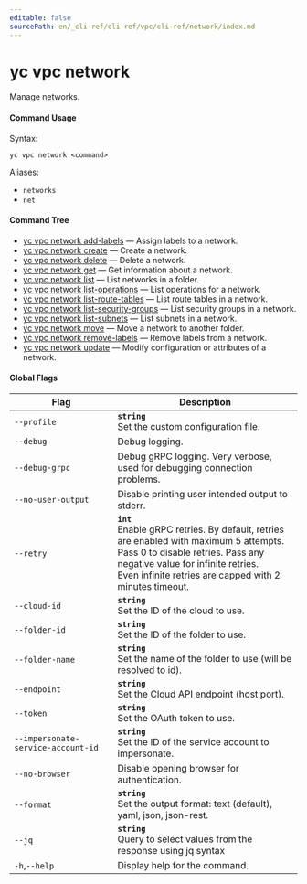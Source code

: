 ```yaml
---
editable: false
sourcePath: en/_cli-ref/cli-ref/vpc/cli-ref/network/index.md
---
```


# yc vpc network

Manage networks.

#### Command Usage

Syntax: 

`yc vpc network <command>`

Aliases: 

- `networks`
- `net`

#### Command Tree

- [yc vpc network add-labels](add-labels.md) — Assign labels to a network.
- [yc vpc network create](create.md) — Create a network.
- [yc vpc network delete](delete.md) — Delete a network.
- [yc vpc network get](get.md) — Get information about a network.
- [yc vpc network list](list.md) — List networks in a folder.
- [yc vpc network list-operations](list-operations.md) — List operations for a network.
- [yc vpc network list-route-tables](list-route-tables.md) — List route tables in a network.
- [yc vpc network list-security-groups](list-security-groups.md) — List security groups in a network.
- [yc vpc network list-subnets](list-subnets.md) — List subnets in a network.
- [yc vpc network move](move.md) — Move a network to another folder.
- [yc vpc network remove-labels](remove-labels.md) — Remove labels from a network.
- [yc vpc network update](update.md) — Modify configuration or attributes of a network.

#### Global Flags

| Flag | Description |
|----|----|
|`--profile`|<b>`string`</b><br/>Set the custom configuration file.|
|`--debug`|Debug logging.|
|`--debug-grpc`|Debug gRPC logging. Very verbose, used for debugging connection problems.|
|`--no-user-output`|Disable printing user intended output to stderr.|
|`--retry`|<b>`int`</b><br/>Enable gRPC retries. By default, retries are enabled with maximum 5 attempts.<br/>Pass 0 to disable retries. Pass any negative value for infinite retries.<br/>Even infinite retries are capped with 2 minutes timeout.|
|`--cloud-id`|<b>`string`</b><br/>Set the ID of the cloud to use.|
|`--folder-id`|<b>`string`</b><br/>Set the ID of the folder to use.|
|`--folder-name`|<b>`string`</b><br/>Set the name of the folder to use (will be resolved to id).|
|`--endpoint`|<b>`string`</b><br/>Set the Cloud API endpoint (host:port).|
|`--token`|<b>`string`</b><br/>Set the OAuth token to use.|
|`--impersonate-service-account-id`|<b>`string`</b><br/>Set the ID of the service account to impersonate.|
|`--no-browser`|Disable opening browser for authentication.|
|`--format`|<b>`string`</b><br/>Set the output format: text (default), yaml, json, json-rest.|
|`--jq`|<b>`string`</b><br/>Query to select values from the response using jq syntax|
|`-h`,`--help`|Display help for the command.|
